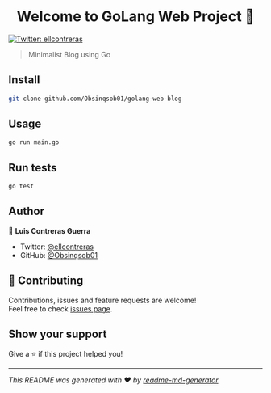 <h1 align="center">Welcome to GoLang Web Project 👋</h1>
<p>
  <a href="https://twitter.com/ellcontreras">
    <img alt="Twitter: ellcontreras" src="https://img.shields.io/twitter/follow/ellcontreras.svg?style=social" target="_blank" />
  </a>
</p>

> Minimalist Blog using Go

## Install

```sh
git clone github.com/Obsinqsob01/golang-web-blog
```

## Usage

```sh
go run main.go
```

## Run tests

```sh
go test
```

## Author

👤 **Luis Contreras Guerra**

- Twitter: [@ellcontreras](https://twitter.com/ellcontreras)
- GitHub: [@Obsinqsob01](https://github.com/Obsinqsob01)

## 🤝 Contributing

Contributions, issues and feature requests are welcome!<br />Feel free to check [issues page](github.com/Obsinqsob01/golang-web-blog).

## Show your support

Give a ⭐️ if this project helped you!

---

_This README was generated with ❤️ by [readme-md-generator](https://github.com/kefranabg/readme-md-generator)_
